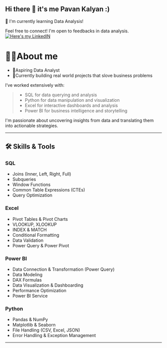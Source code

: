 ## Hi there 🖖 it's me Pavan Kalyan :)
🌱 I'm currently learning Data Analysis!

Feel free to connect! I'm open to feedbacks in data analysis.
<br >
[![Here's my LinkedIN](https://img.shields.io/badge/LinkedIn-0077B5?style=for-the-badge&logo=linkedin&logoColor=white)](htpps://www.linkedin.com/in/pavan-kalyan-2a0733270/)

# 👨‍💻About me
- 💼Aspiring Data Analyst
- 🌱Currently building real world projects that slove business problems

I’ve worked extensively with:
>- SQL for data querying and analysis
>- Python for data manipulation and visualization
>- Excel for interactive dashboards and analysis
>- Power BI for business intelligence and storytelling

I'm passionate about uncovering insights from data and translating them into actionable strategies.

---

## 🛠️ Skills & Tools

### SQL
- Joins (Inner, Left, Right, Full)
- Subqueries
- Window Functions
- Common Table Expressions (CTEs)
- Query Optimization

### Excel
- Pivot Tables & Pivot Charts
- VLOOKUP, XLOOKUP
- INDEX & MATCH
- Conditional Formatting
- Data Validation
- Power Query & Power Pivot

### Power BI
- Data Connection & Transformation (Power Query)
- Data Modeling
- DAX Formulas
- Data Visualization & Dashboarding
- Performance Optimization
- Power BI Service

### Python
- Pandas & NumPy
- Matplotlib & Seaborn
- File Handling (CSV, Excel, JSON)
- Error Handling & Exception Management

---
